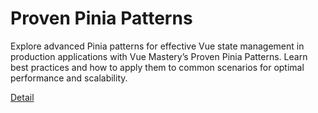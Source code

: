 # Proven Pinia Patterns

Explore advanced Pinia patterns for effective Vue state management in production applications with Vue Mastery’s Proven Pinia Patterns. Learn best practices and how to apply them to common scenarios for optimal performance and scalability. 

[Detail](https://eduitfree.com/courses/proven-pinia-patterns)